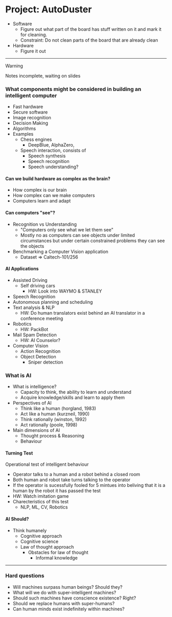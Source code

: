 # Project: AutoDuster
- Software
	- Figure out what part of the board has stuff written on it and mark it for cleaning.
	- Constraint: Do not clean parts of the board that are already clean
- Hardware
	- Figure it out

---

> [!WARNING]
> Notes incomplete, waiting on slides

### What components might be considered in building an intelligent computer
- Fast hardware
- Secure software
- Image recognition
- Decision Making
- Algorithms
- Examples
	- Chess engines
		- DeepBlue, AlphaZero,
	- Speech interaction, consists of
		- Speech synthesis
		- Speech recognition
		- Speech understanding?

#### Can we build hardware as complex as the brain?
- How complex is our brain
- How complex can we make computers
- Computers learn and adapt


#### Can computers "see"?
- Recognition vs Understanding
	- "Computers only see what we let them see"
	-  Mostly no as computers can see objects under limited circumstances but under certain constrained problems they can see the objects
- Benchmarking a Computer Vision application
	- Dataset => Caltech-101/256

#### AI Applications
- Assisted Driving
	- Self driving cars
		- HW: Look into WAYMO & STANLEY
- Speech Recognition
- Autonomous planning and scheduling
- Text analysis & NLP
	- HW: Do human translators exist behind an AI translator in a conference meeting
- Robotics
	- HW: PackBot
- Mail Spam Detection
	- HW: AI Counselor?
- Computer Vision
	- Action Recognition
	- Object Detection
		- Sniper detection


### What is AI
- What is intelligence?
	- Capacity to think, the ability to learn and understand
	- Acquire knowledge/skills and learn to apply them
- Perspectives of AI
	- Think like a human (horgland, 1983)
	- Act like a human (kurzneil, 1990)
	- Think rationally (winston, 1992)
	- Act rationally (poole, 1998)
- Main dimensions of AI
	- Thought process & Reasoning
	- Behaviour

#### Turning Test
Operational test of intelligent behaviour
- Operator talks to a human and a robot behind a closed room
- Both human and robot take turns talking to the operator
- If the operator is sucessfully fooled for 5 mintues into beliving that it is a human by the robot it has passed the test
- HW: Watch imitation game
- Charecteristics of this test
	- NLP, ML, CV, Robotics

#### AI Should?
- Think humanely
	- Cognitive approach
	- Cognitive science
	- Law of thought approach
		- Obstacles for law of thought
			- Informal knowledge

---
### Hard questions
- Will machines surpass human beings? Should they?
- What will we do with super-intelligent machines?
- Should such machines have conscience existence? Right?
- Should we replace humans with super-humans?
- Can human minds exist indefinitely within machines?